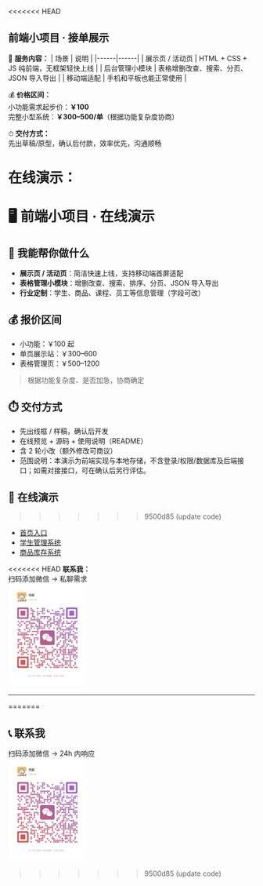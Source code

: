 <<<<<<< HEAD
##  前端小项目 · 接单展示

🧰 **服务内容：**
| 场景 | 说明 |
|------|------|
| 展示页 / 活动页 | HTML + CSS + JS 纯前端，无框架轻快上线 |
| 后台管理小模块 | 表格增删改查、搜索、分页、JSON 导入导出 |
| 移动端适配 | 手机和平板也能正常使用 |

💰 **价格区间：**  
小功能需求起步价：**￥100**  
完整小型系统：**￥300–500/单**（根据功能复杂度协商）

⏱ **交付方式：**  
先出草稿/原型，确认后付款，效率优先，沟通顺畅

**在线演示：**  
=======
# 🖥️ 前端小项目 · 在线演示

## 📌 我能帮你做什么
- **展示页 / 活动页**：简洁快速上线，支持移动端首屏适配
- **表格管理小模块**：增删改查、搜索、排序、分页、JSON 导入导出
- **行业定制**：学生、商品、课程、员工等信息管理（字段可改）

## 💰 报价区间
- 小功能：￥100 起
- 单页展示站：￥300–600
- 表格管理页：￥500–1200  
> 根据功能复杂度、是否加急，协商确定

## ⏱️ 交付方式
- 先出线框 / 样稿，确认后开发
- 在线预览 + 源码 + 使用说明（README）
- 含 2 轮小改（额外修改可商议）
- 范围说明：本演示为前端实现与本地存储，不含登录/权限/数据库及后端接口；如需对接接口，可在确认后另行评估。

## 🔗 在线演示
>>>>>>> 9500d85 (update code)
- [首页入口](https://song199310.github.io/mini-admin-demos/)  
- [学生管理系统](https://song199310.github.io/mini-admin-demos/student-management.html)  
- [商品库存系统](https://song199310.github.io/mini-admin-demos/goods-stock.html)  

<<<<<<< HEAD
**联系我：**  
扫码添加微信 → 私聊需求  
<img src="https://raw.githubusercontent.com/song199310/mini-admin-demos/main/wechat-qrcode.jpg" width="160" alt="微信二维码" />

---
=======
## 📞 联系我
扫码添加微信 → 24h 内响应  
<img src="https://raw.githubusercontent.com/song199310/mini-admin-demos/main/wechat-qrcode.jpg" width="160" alt="微信二维码" />
>>>>>>> 9500d85 (update code)
